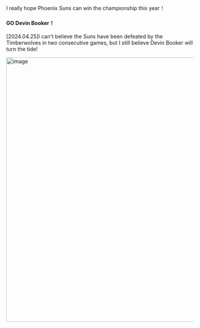 I really hope Phoenix Suns can win the championship this year！

#### GO Devin Booker！

[2024.04.25]I can't believe the Suns have been defeated by the Timberwolves in two consecutive games, but I still believe Devin Booker will turn the tide! 

<img width="711" alt="image" src="https://github.com/MaxGYX/Road2Next/assets/158791943/e207c96a-2c41-43f4-b587-0ca1c7db597f">

